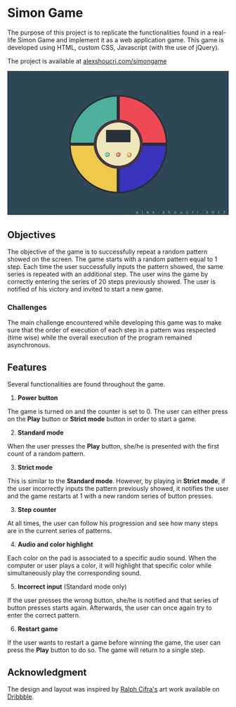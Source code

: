 # Simon Game
The purpose of this project is to replicate the functionalities found in a real-life Simon Game and implement it as a web application game.
This game is developed using HTML, custom CSS, Javascript (with the use of jQuery).

The project is available at [alexshoucri.com/simongame](http://alexshoucri.com/simongame)

![](header.png)

## Objectives
The objective of the game is to successfully repeat a random pattern showed on the screen. The game starts with a random pattern equal to 1 step. Each time the user successfully inputs the pattern showed, the same series is repeated with an additional step. The user wins the game by correctly entering the series of 20 steps previously showed. The user is notified of his victory and invited to start a new game.

### Challenges
The main challenge encountered while developing this game was to make sure that the order of execution of each step in a pattern was respected (time wise) while the overall execution of the program remained asynchronous.

## Features
Several functionalities are found throughout the game.

1. **Power button**

The game is turned on and the counter is set to 0. The user can either press on the **Play** button or **Strict mode** button in order to start a game.

2. **Standard mode**

When the user presses the **Play** button, she/he is presented with the first count of a random pattern.

3. **Strict mode**

This is similar to the **Standard mode**. However, by playing in **Strict mode**, if the user incorrectly inputs the pattern previously showed, it notifies the user and the game restarts at 1 with a new random series of button presses.

3. **Step counter**

At all times, the user can follow his progression and see how many steps are in the current series of patterns.

4. **Audio and color highlight**

Each color on the pad is associated to a specific audio sound. When the computer or user plays a color, it will highlight that specific color while simultaneously play the corresponding sound.

5. **Incorrect input** (Standard mode only)

If the user presses the wrong button, she/he is notified and that series of button presses starts again. Afterwards, the user can once again try to enter the correct pattern.

6. **Restart game**

If the user wants to restart a game before winning the game, the user can press the **Play** button to do so. The game will return to a single step.

## Acknowledgment
The design and layout was inspired by [Ralph Cifra's](https://cdn.dribbble.com/users/380540/screenshots/1778330/simon.jpg) art work available on [Dribbble](https://dribbble.com/).
